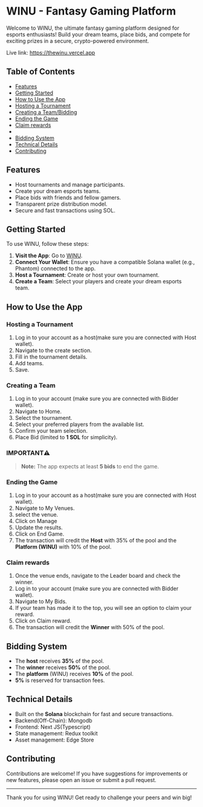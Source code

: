 # WINU - Fantasy Gaming Platform

Welcome to WINU, the ultimate fantasy gaming platform designed for esports enthusiasts! Build your dream teams, place bids, and compete for exciting prizes in a secure, crypto-powered environment.

Live link: https://thewinu.vercel.app

## Table of Contents

- [Features](#features)
- [Getting Started](#getting-started)
- [How to Use the App](#how-to-use-the-app)
- [Hosting a Tournament](#hosting-a-tournament)
- [Creating a Team/Bidding](#creating-a-team)
- [Ending the Game](#ending-the-game)
- [Claim rewards](#claim-rewards)
- 
- [Bidding System](#bidding-system)
- [Technical Details](#technical-details)
- [Contributing](#contributing)

## Features

- Host tournaments and manage participants.
- Create your dream esports teams.
- Place bids with friends and fellow gamers.
- Transparent prize distribution model.
- Secure and fast transactions using SOL.

## Getting Started

To use WINU, follow these steps:

1. **Visit the App**: Go to [WINU](https://thewinu.vercel.app/).
2. **Connect Your Wallet**: Ensure you have a compatible Solana wallet (e.g., Phantom) connected to the app.
3. **Host a Tournament**: Create or host your own tournament.
4. **Create a Team**: Select your players and create your dream esports team.

## How to Use the App

### Hosting a Tournament

1. Log in to your account as a host(make sure you are connected with Host wallet).
2. Navigate to the create section.
3. Fill in the tournament details.
4. Add teams.
5. Save.

### Creating a Team

1. Log in to your account (make sure you are connected with Bidder wallet).
2. Navigate to Home.
3. Select the tournament.
4. Select your preferred players from the available list.
5. Confirm your team selection.
6. Place Bid (limited to **1 SOL** for simplicity).

### IMPORTANT⚠️

> **Note:** The app expects at least **5 bids** to end the game.

### Ending the Game
1. Log in to your account as a host(make sure you are connected with Host wallet).
2. Navigate to My Venues.
3. select the venue.
4. Click on Manage
5. Update the results.
6. Click on End Game.
7. The transaction will credit the **Host** with 35% of the pool and the **Platform (WINU)** with 10% of the pool.

### Claim rewards
1. Once the venue ends, navigate to the Leader board and check the winner.
2. Log in to your account (make sure you are connected with Bidder wallet).
3. Navigate to My Bids.
4. If your team has made it to the top, you will see an option to claim your reward.
5. Click on Claim reward.
6. The transaction will credit the **Winner** with 50% of the pool.


## Bidding System

- The **host** receives **35%** of the pool.
- The **winner** receives **50%** of the pool.
- The **platform** (WINU) receives **10%** of the pool.
- **5%** is reserved for transaction fees.


## Technical Details

- Built on the **Solana** blockchain for fast and secure transactions.
- Backend(Off-Chain): Mongodb
- Frontend: Next JS(Typescript)
- State management: Redux toolkit
- Asset management: Edge Store

## Contributing

Contributions are welcome! If you have suggestions for improvements or new features, please open an issue or submit a pull request.

---

Thank you for using WINU! Get ready to challenge your peers and win big!
